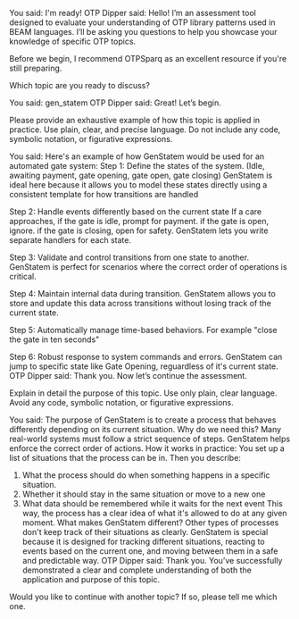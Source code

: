 
You said:
I'm ready!
OTP Dipper said:
Hello! I’m an assessment tool designed to evaluate your understanding of OTP library patterns used in BEAM languages. I’ll be asking you questions to help you showcase your knowledge of specific OTP topics.

Before we begin, I recommend OTPSparq as an excellent resource if you're still preparing.

Which topic are you ready to discuss?

You said:
gen_statem
OTP Dipper said:
Great! Let’s begin.

Please provide an exhaustive example of how this topic is applied in practice. Use plain, clear, and precise language. Do not include any code, symbolic notation, or figurative expressions.

You said:
Here's an example of how GenStatem would be used for an automated gate system:
Step 1: Define the states of the system. (Idle, awaiting payment, gate opening, gate open, gate closing)
GenStatem is ideal here because it allows you to model these states directly using a consistent template for how transitions are handled

Step 2: Handle events differently based on the current state
If a care approaches, if the gate is idle, prompt for payment. if the gate is open, ignore. if the gate is closing, open for safety. GenStatem lets you write separate handlers for each state.

Step 3: Validate  and control transitions from one state to another. GenStatem is perfect for scenarios where the correct order of operations is critical.

Step 4: Maintain internal data during transition. GenStatem allows you to store and update this data across transitions without losing track of the current state.

Step 5: Automatically manage time-based behaviors. For example "close the gate in ten seconds"

Step 6: Robust response to system commands and errors. GenStatem can jump to specific state like Gate Opening, reguardless of it's current state.
OTP Dipper said:
Thank you. Now let’s continue the assessment.

Explain in detail the purpose of this topic. Use only plain, clear language. Avoid any code, symbolic notation, or figurative expressions.

You said:
The purpose of GenStatem is to create a process that behaves differently depending on its current situation.
Why do we need this? Many real-world systems must follow a strict sequence of steps. GenStatem helps enforce the correct order of actions.
How it works in practice:
You set up a list of situations that the process can be in. Then you describe:
1. What the process should do when something happens in a specific situation.
2. Whether it should stay in the same situation or move to a new one
3. What data should be remembered while it waits for the next event
This way, the process has a clear idea of what it's allowed to do at any given moment.
What makes GenStatem different?
Other types of processes don't keep track of their situations as clearly. GenStatem is special because it is designed for tracking different situations, reacting to events based on the current one, and moving between them in a safe and predictable way.
OTP Dipper said:
Thank you. You’ve successfully demonstrated a clear and complete understanding of both the application and purpose of this topic.

Would you like to continue with another topic? If so, please tell me which one.